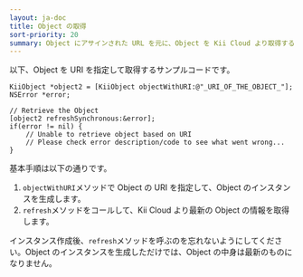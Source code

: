 ```yaml
---
layout: ja-doc
title: Object の取得
sort-priority: 20
summary: Object にアサインされた URL を元に、Object を Kii Cloud より取得することができます。
---
```

以下、Object を URI を指定して取得するサンプルコードです。

```objc
KiiObject *object2 = [KiiObject objectWithURI:@"_URI_OF_THE_OBJECT_"];
NSError *error;

// Retrieve the Object
[object2 refreshSynchronous:&error];
if(error != nil) {
    // Unable to retrieve object based on URI
    // Please check error description/code to see what went wrong...
}
```

基本手順は以下の通りです。

1. `objectWithURI`メソッドで Object の URI を指定して、Object のインスタンスを生成します。
1. `refresh`メソッドをコールして、Kii Cloud より最新の Object の情報を取得します。

インスタンス作成後、`refresh`メソッドを呼ぶのを忘れないようにしてください。Object のインスタンスを生成しただけでは、Object の中身は最新のものになりません。

